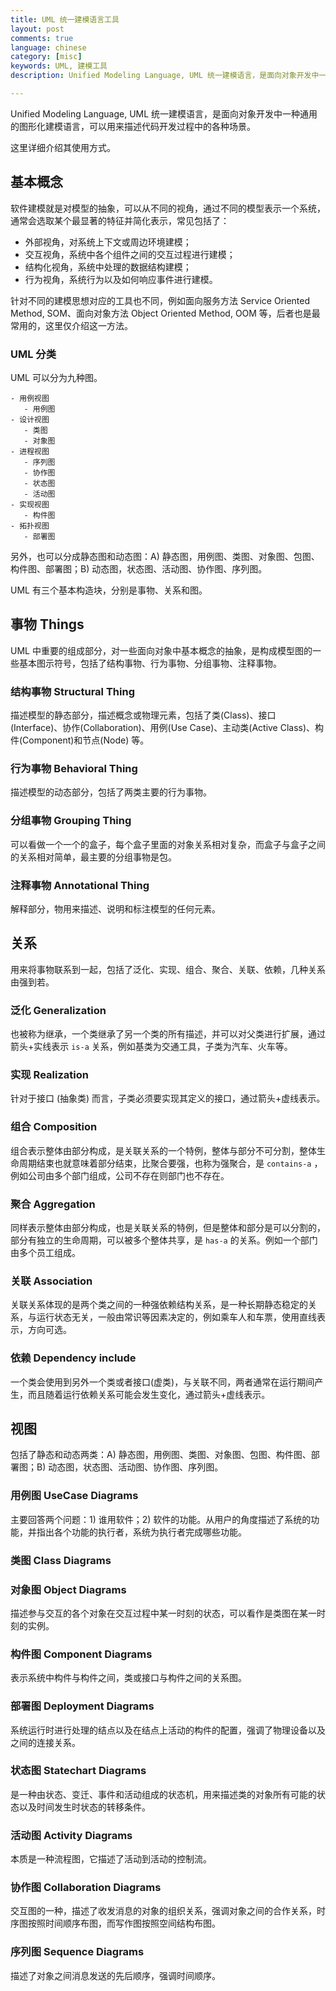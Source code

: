 ```yaml
---
title: UML 统一建模语言工具
layout: post
comments: true
language: chinese
category: [misc]
keywords: UML, 建模工具
description: Unified Modeling Language, UML 统一建模语言，是面向对象开发中一种通用的图形化建模语言，可以用来描述代码开发过程中的各种场景。这里详细介绍其使用方式。

---
```


Unified Modeling Language, UML 统一建模语言，是面向对象开发中一种通用的图形化建模语言，可以用来描述代码开发过程中的各种场景。

这里详细介绍其使用方式。

<!-- more -->

## 基本概念

软件建模就是对模型的抽象，可以从不同的视角，通过不同的模型表示一个系统，通常会选取某个最显著的特征并简化表示，常见包括了：

* 外部视角，对系统上下文或周边环境建模；
* 交互视角，系统中各个组件之间的交互过程进行建模；
* 结构化视角，系统中处理的数据结构建模；
* 行为视角，系统行为以及如何响应事件进行建模。

针对不同的建模思想对应的工具也不同，例如面向服务方法 Service Oriented Method, SOM、面向对象方法 Object Oriented Method, OOM 等，后者也是最常用的，这里仅介绍这一方法。

### UML 分类

UML 可以分为九种图。

```
- 用例视图
   - 用例图
- 设计视图
   - 类图
   - 对象图
- 进程视图
   - 序列图
   - 协作图
   - 状态图
   - 活动图
- 实现视图
   - 构件图
- 拓扑视图
   - 部署图
```

另外，也可以分成静态图和动态图：A) 静态图，用例图、类图、对象图、包图、构件图、部署图；B) 动态图，状态图、活动图、协作图、序列图。

UML 有三个基本构造块，分别是事物、关系和图。

## 事物 Things

UML 中重要的组成部分，对一些面向对象中基本概念的抽象，是构成模型图的一些基本图示符号，包括了结构事物、行为事物、分组事物、注释事物。

### 结构事物 Structural Thing

描述模型的静态部分，描述概念或物理元素，包括了类(Class)、接口(Interface)、协作(Collaboration)、用例(Use Case)、主动类(Active Class)、构件(Component)和节点(Node) 等。

### 行为事物 Behavioral Thing

描述模型的动态部分，包括了两类主要的行为事物。

### 分组事物 Grouping Thing

可以看做一个一个的盒子，每个盒子里面的对象关系相对复杂，而盒子与盒子之间的关系相对简单，最主要的分组事物是包。

### 注释事物 Annotational Thing

解释部分，物用来描述、说明和标注模型的任何元素。

## 关系

用来将事物联系到一起，包括了泛化、实现、组合、聚合、关联、依赖，几种关系由强到若。

### 泛化 Generalization

也被称为继承，一个类继承了另一个类的所有描述，并可以对父类进行扩展，通过箭头+实线表示 `is-a` 关系，例如基类为交通工具，子类为汽车、火车等。




### 实现 Realization

针对于接口 (抽象类) 而言，子类必须要实现其定义的接口，通过箭头+虚线表示。

### 组合 Composition

组合表示整体由部分构成，是关联关系的一个特例，整体与部分不可分割，整体生命周期结束也就意味着部分结束，比聚合要强，也称为强聚合，是 `contains-a` ，例如公司由多个部门组成，公司不存在则部门也不存在。

### 聚合 Aggregation

同样表示整体由部分构成，也是关联关系的特例，但是整体和部分是可以分割的，部分有独立的生命周期，可以被多个整体共享，是 `has-a` 的关系。例如一个部门由多个员工组成。

### 关联 Association

关联关系体现的是两个类之间的一种强依赖结构关系，是一种长期静态稳定的关系，与运行状态无关，一般由常识等因素决定的，例如乘车人和车票，使用直线表示，方向可选。

### 依赖 Dependency include

一个类会使用到另外一个类或者接口(虚类)，与关联不同，两者通常在运行期间产生，而且随着运行依赖关系可能会发生变化，通过箭头+虚线表示。

## 视图

包括了静态和动态两类：A) 静态图，用例图、类图、对象图、包图、构件图、部署图；B) 动态图，状态图、活动图、协作图、序列图。

### 用例图 UseCase Diagrams

主要回答两个问题：1) 谁用软件；2) 软件的功能。从用户的角度描述了系统的功能，并指出各个功能的执行者，系统为执行者完成哪些功能。

### 类图 Class Diagrams

### 对象图 Object Diagrams

描述参与交互的各个对象在交互过程中某一时刻的状态，可以看作是类图在某一时刻的实例。

### 构件图 Component Diagrams

表示系统中构件与构件之间，类或接口与构件之间的关系图。

### 部署图 Deployment Diagrams

系统运行时进行处理的结点以及在结点上活动的构件的配置，强调了物理设备以及之间的连接关系。


### 状态图 Statechart Diagrams

是一种由状态、变迁、事件和活动组成的状态机，用来描述类的对象所有可能的状态以及时间发生时状态的转移条件。

### 活动图 Activity Diagrams

本质是一种流程图，它描述了活动到活动的控制流。

### 协作图 Collaboration Diagrams

交互图的一种，描述了收发消息的对象的组织关系，强调对象之间的合作关系，时序图按照时间顺序布图，而写作图按照空间结构布图。

### 序列图 Sequence Diagrams

描述了对象之间消息发送的先后顺序，强调时间顺序。

<!--
https://blog.csdn.net/Gnd15732625435/article/details/50716371
https://zhuanlan.zhihu.com/p/44518805
https://blog.csdn.net/qq_35495763/article/details/80764914

https://cloud.tencent.com/developer/article/1343866
https://blinkfox.github.io/2018/10/22/ruan-jian-she-ji/uml-ge-lei-guan-xi-jie-shao/
-->

